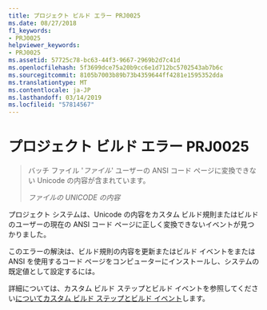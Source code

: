 ```yaml
---
title: プロジェクト ビルド エラー PRJ0025
ms.date: 08/27/2018
f1_keywords:
- PRJ0025
helpviewer_keywords:
- PRJ0025
ms.assetid: 57725c78-bc63-44f3-9667-2969b2d7c41d
ms.openlocfilehash: 5f3699dce75a20b9cc6e1d712bc5702543ab7b6c
ms.sourcegitcommit: 8105b7003b89b73b4359644ff4281e1595352dda
ms.translationtype: MT
ms.contentlocale: ja-JP
ms.lasthandoff: 03/14/2019
ms.locfileid: "57814567"
---
```

# <a name="project-build-error-prj0025"></a>プロジェクト ビルド エラー PRJ0025

> バッチ ファイル '*ファイル*' ユーザーの ANSI コード ページに変換できない Unicode の内容が含まれています。
>
> *ファイルの UNICODE の内容*

プロジェクト システムは、Unicode の内容をカスタム ビルド規則またはビルドのユーザーの現在の ANSI コード ページに正しく変換できないイベントが見つかりました。

このエラーの解決は、ビルド規則の内容を更新またはビルド イベントをまたは ANSI を使用するコード ページをコンピューターにインストールし、システムの既定値として設定するには。

詳細については、カスタム ビルド ステップとビルド イベントを参照してください[についてカスタム ビルド ステップとビルド イベント](../../build/understanding-custom-build-steps-and-build-events.md)します。